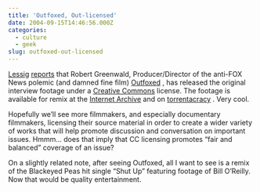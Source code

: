 ```yaml
---
title: 'Outfoxed, Out-licensed'
date: 2004-09-15T14:46:56.000Z
categories:
  - culture
  - geek
slug: outfoxed-out-licensed
---
```

[Lessig][1]  [reports][2]  that Robert Greenwald, Producer/Director of the anti-FOX News polemic (and damned fine film) [Outfoxed][3] , has released the original interview footage under a [Creative Commons][4]  license. The footage is available for remix at the [Internet Archive][5]  and on [torrentacracy][6] . Very cool.

Hopefully we’ll see more filmmakers, and especially documentary filmmakers, licensing their source material in order to create a wider variety of works that will help promote discussion and conversation on important issues. Hmmm… does that imply that CC licensing promotes “fair and balanced” coverage of an issue?

On a slightly related note, after seeing Outfoxed, all I want to see is a remix of the Blackeyed Peas hit single “Shut Up” featuring footage of Bill O’Reilly. Now that would be quality entertainment.



 [1]: http://lessig.org/blog
 [2]: http://www.lessig.org/blog/archives/002160.shtml
 [3]: http://www.outfoxed.org/
 [4]: http://creativecommons.org
 [5]: http://www.archive.org/movies/movies-details-db.php?collection=election_2004&collectionid=outfoxed_interviews&from=thisJustIn
 [6]: http://www.torrentocracy.com/blog/archives/2004/09/outfoxed_torren.shtml
